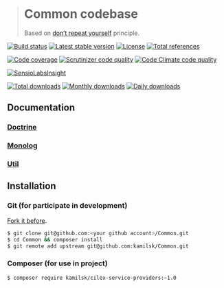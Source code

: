> # Common codebase
>
> Based on [don’t repeat yourself](https://en.wikipedia.org/wiki/Don%27t_repeat_yourself) principle.

[![Build status](https://travis-ci.org/kamilsk/Common.svg)](https://travis-ci.org/kamilsk/Common)
[![Latest stable version](https://poser.pugx.org/kamilsk/common/v/stable.png)](https://packagist.org/packages/kamilsk/common)
[![License](https://poser.pugx.org/kamilsk/common/license.png)](https://packagist.org/packages/kamilsk/common)
[![Total references](https://www.versioneye.com/php/kamilsk:common/reference_badge.svg)](https://www.versioneye.com/php/kamilsk:common/references)

[![Code coverage](https://scrutinizer-ci.com/g/kamilsk/Common/badges/coverage.png?b=master)](https://scrutinizer-ci.com/g/kamilsk/Common/?branch=master)
[![Scrutinizer code quality](https://scrutinizer-ci.com/g/kamilsk/Common/badges/quality-score.png?b=master)](https://scrutinizer-ci.com/g/kamilsk/Common/?branch=master)
[![Code Climate code quality](https://codeclimate.com/github/kamilsk/Common/badges/gpa.svg)](https://codeclimate.com/github/kamilsk/Common)

[![SensioLabsInsight](https://insight.sensiolabs.com/projects/37088460-5995-43cd-9dcb-920ca502984d/big.png)](https://insight.sensiolabs.com/projects/37088460-5995-43cd-9dcb-920ca502984d)

[![Total downloads](https://poser.pugx.org/kamilsk/common/downloads.png)](https://packagist.org/packages/kamilsk/common)
[![Monthly downloads](https://poser.pugx.org/kamilsk/common/d/monthly.png)](https://packagist.org/packages/kamilsk/common)
[![Daily downloads](https://poser.pugx.org/kamilsk/common/d/daily.png)](https://packagist.org/packages/kamilsk/common)

## Documentation

### [Doctrine](docs/Doctrine.md)

### [Monolog](docs/Monolog.md)

### [Util](docs/Util.md)

## Installation

### Git (for participate in development)

[Fork it before](https://github.com/kamilsk/Common/fork).

```bash
$ git clone git@github.com:<your github account>/Common.git
$ cd Common && composer install
$ git remote add upstream git@github.com:kamilsk/Common.git
```

### Composer (for use in project)

```bash
$ composer require kamilsk/cilex-service-providers:~1.0
```

